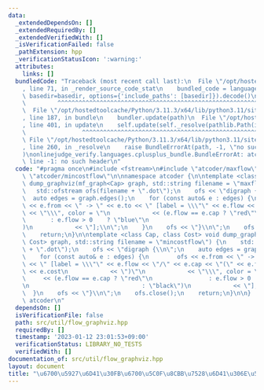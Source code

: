 ```yaml
---
data:
  _extendedDependsOn: []
  _extendedRequiredBy: []
  _extendedVerifiedWith: []
  _isVerificationFailed: false
  _pathExtension: hpp
  _verificationStatusIcon: ':warning:'
  attributes:
    links: []
  bundledCode: "Traceback (most recent call last):\n  File \"/opt/hostedtoolcache/Python/3.11.3/x64/lib/python3.11/site-packages/onlinejudge_verify/documentation/build.py\"\
    , line 71, in _render_source_code_stat\n    bundled_code = language.bundle(stat.path,\
    \ basedir=basedir, options={'include_paths': [basedir]}).decode()\n          \
    \         ^^^^^^^^^^^^^^^^^^^^^^^^^^^^^^^^^^^^^^^^^^^^^^^^^^^^^^^^^^^^^^^^^^^^^^^^^^^^^^^^^\n\
    \  File \"/opt/hostedtoolcache/Python/3.11.3/x64/lib/python3.11/site-packages/onlinejudge_verify/languages/cplusplus.py\"\
    , line 187, in bundle\n    bundler.update(path)\n  File \"/opt/hostedtoolcache/Python/3.11.3/x64/lib/python3.11/site-packages/onlinejudge_verify/languages/cplusplus_bundle.py\"\
    , line 401, in update\n    self.update(self._resolve(pathlib.Path(included), included_from=path))\n\
    \                ^^^^^^^^^^^^^^^^^^^^^^^^^^^^^^^^^^^^^^^^^^^^^^^^^^^^^^^^^\n \
    \ File \"/opt/hostedtoolcache/Python/3.11.3/x64/lib/python3.11/site-packages/onlinejudge_verify/languages/cplusplus_bundle.py\"\
    , line 260, in _resolve\n    raise BundleErrorAt(path, -1, \"no such header\"\
    )\nonlinejudge_verify.languages.cplusplus_bundle.BundleErrorAt: atcoder/maxflow:\
    \ line -1: no such header\n"
  code: "#pragma once\n#include <fstream>\n#include \"atcoder/maxflow\"\n#include\
    \ \"atcoder/mincostflow\"\n\nnamespace atcoder {\n\ntemplate <class Cap> void\
    \ dump_graphviz(mf_graph<Cap> graph, std::string filename = \"maxflow\") {\n \
    \   std::ofstream ofs(filename + \".dot\");\n    ofs << \"digraph {\\n\";\n  \
    \  auto edges = graph.edges();\n    for (const auto& e : edges) {\n        ofs\
    \ << e.from << \" -> \" << e.to << \" [label = \\\"\" << e.flow << \"/\" << e.cap\
    \ << \"\\\", color = \"\n            << (e.flow == e.cap ? \"red\"\n         \
    \       : e.flow > 0    ? \"blue\"\n                                : \"black\"\
    )\n            << \"];\\n\";\n    }\n    ofs << \"}\\n\";\n    ofs.close();\n\
    \    return;\n}\n\ntemplate <class Cap, class Cost> void dump_graphviz(mcf_graph<Cap,\
    \ Cost> graph, std::string filename = \"mincostflow\") {\n    std::ofstream ofs(filename\
    \ + \".dot\");\n    ofs << \"digraph {\\n\";\n    auto edges = graph.edges();\n\
    \    for (const auto& e : edges) {\n        ofs << e.from << \" -> \" << e.to\
    \ << \" [label = \\\"\" << e.flow << \"/\" << e.cap << \"(\" << e.flow << \"*\"\
    \ << e.cost\n            << \")\"\n            << \"\\\", color = \"\n       \
    \     << (e.flow == e.cap ? \"red\"\n                : e.flow > 0    ? \"blue\"\
    \n                                : \"black\")\n            << \"];\\n\";\n  \
    \  }\n    ofs << \"}\\n\";\n    ofs.close();\n    return;\n}\n\n}  // namespace\
    \ atcoder\n"
  dependsOn: []
  isVerificationFile: false
  path: src/util/flow_graphviz.hpp
  requiredBy: []
  timestamp: '2023-01-12 23:01:53+09:00'
  verificationStatus: LIBRARY_NO_TESTS
  verifiedWith: []
documentation_of: src/util/flow_graphviz.hpp
layout: document
title: "\u6700\u5927\u6D41\u30FB\u6700\u5C0F\u8CBB\u7528\u6D41\u306E\u56F3\u793A"
---
```

